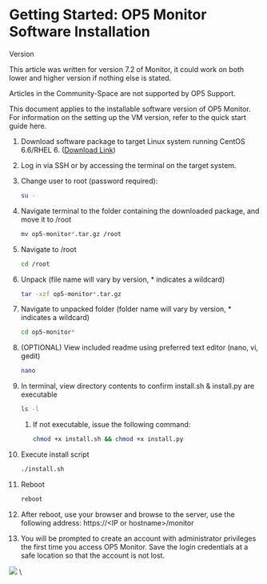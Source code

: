 # Getting Started: OP5 Monitor Software Installation

Version

This article was written for version 7.2 of Monitor, it could work on both lower and higher version if nothing else is stated.

Articles in the Community-Space are not supported by OP5 Support.

This document applies to the installable software version of OP5 Monitor. For information on the setting up the VM version, refer to the quick start guide here.

1. Download software package to target Linux system running CentOS 6.6/RHEL 6. ([Download Link](https://www.op5.com/download-op5-monitor/))
2. Log in via SSH or by accessing the terminal on the target system.
3. Change user to root (password required):

    ``` {.bash data-syntaxhighlighter-params="brush: bash; gutter: false; theme: Confluence" data-theme="Confluence" style="brush: bash; gutter: false; theme: Confluence"}
    su -
    ```

4. Navigate terminal to the folder containing the downloaded package, and move it to /root

    ``` {.bash data-syntaxhighlighter-params="brush: bash; gutter: false; theme: Confluence" data-theme="Confluence" style="brush: bash; gutter: false; theme: Confluence"}
    mv op5-monitor*.tar.gz /root
    ```

5. Navigate to /root

    ``` {.bash data-syntaxhighlighter-params="brush: bash; gutter: false; theme: Confluence" data-theme="Confluence" style="brush: bash; gutter: false; theme: Confluence"}
    cd /root
    ```

6. Unpack (file name will vary by version, \* indicates a wildcard)

    ``` {.bash data-syntaxhighlighter-params="brush: bash; gutter: false; theme: Confluence" data-theme="Confluence" style="brush: bash; gutter: false; theme: Confluence"}
    tar -xzf op5-monitor*.tar.gz
    ```

7. Navigate to unpacked folder (folder name will vary by version, \* indicates a wildcard)

    ``` {.bash data-syntaxhighlighter-params="brush: bash; gutter: false; theme: Confluence" data-theme="Confluence" style="brush: bash; gutter: false; theme: Confluence"}
    cd op5-monitor*
    ```

8. (OPTIONAL) View included readme using preferred text editor (nano, vi, gedit)

    ``` {.bash data-syntaxhighlighter-params="brush: bash; gutter: false; theme: Confluence" data-theme="Confluence" style="brush: bash; gutter: false; theme: Confluence"}
    nano
    ```

9. In terminal, view directory contents to confirm install.sh & install.py are executable

    ``` {.bash data-syntaxhighlighter-params="brush: bash; gutter: false; theme: Confluence" data-theme="Confluence" style="brush: bash; gutter: false; theme: Confluence"}
    ls -l
    ```

    1.  If not executable, issue the following command:

        ``` {.bash data-syntaxhighlighter-params="brush: bash; gutter: false; theme: Confluence" data-theme="Confluence" style="brush: bash; gutter: false; theme: Confluence"}
        chmod +x install.sh && chmod +x install.py
        ```

10. Execute install script

    ``` {.bash data-syntaxhighlighter-params="brush: bash; gutter: false; theme: Confluence" data-theme="Confluence" style="brush: bash; gutter: false; theme: Confluence"}
    ./install.sh
    ```

11. Reboot

    ``` {.bash data-syntaxhighlighter-params="brush: bash; gutter: false; theme: Confluence" data-theme="Confluence" style="brush: bash; gutter: false; theme: Confluence"}
    reboot
    ```

12. After reboot, use your browser and browse to the server, use the following address:
    https://\<IP or hostname\>/monitor
13. You will be prompted to create an account with administrator privileges the first time you access OP5 Monitor. Save the login credentials at a safe location so that the account is not lost.

![](images/17661962/17858614.png) \


